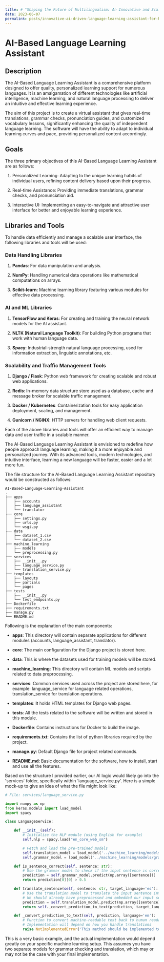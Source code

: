 ```yaml
---
title: # "Shaping the Future of Multilingualism: An Innovative and Scalable Approach to Developing a High-Volume AI-Based Language Learning Assistant"
date: 2023-06-07
permalink: posts/innovative-ai-driven-language-learning-assistant-for-high-volume-user-traffic
---
```


# AI-Based Language Learning Assistant

## Description

The AI-Based Language Learning Assistant is a comprehensive platform designed to offer quality, personalized learning support for numerous languages. It is an amalgamation of different technologies like artificial intelligence, machine learning, and natural language processing to deliver an intuitive and effective learning experience.

The aim of this project is to create a virtual assistant that gives real-time translations, grammar checks, pronunciation guides, and customized vocabulary lessons, significantly enhancing the quality of independent language learning. The software will have the ability to adapt to individual learning curves and pace, providing personalized content accordingly.

## Goals

The three primary objectives of this AI-Based Language Learning Assistant are as follows:

1. Personalized Learning: Adapting to the unique learning habits of individual users, refining content delivery based upon their progress.

2. Real-time Assistance: Providing immediate translations, grammar checks, and pronunciation aid.

3. Interactive UI: Implementing an easy-to-navigate and attractive user interface for better and enjoyable learning experience.

## Libraries and Tools

To handle data efficiently and manage a scalable user interface, the following libraries and tools will be used:

### Data Handling Libraries

1. **Pandas**: For data manipulation and analysis.

2. **NumPy**: Handling numerical data operations like mathematical computations on arrays.

3. **Scikit-learn**: Machine learning library featuring various modules for effective data processing.

### AI and ML Libraries

1. **TensorFlow and Keras**: For creating and training the neural network models for the AI assistant.

2. **NLTK (Natural Language Toolkit)**: For building Python programs that work with human language data.

3. **Spacy**: Industrial-strength natural language processing, used for information extraction, linguistic annotations, etc.

### Scalability and Traffic Management Tools

1. **Django / Flask**: Python web framework for creating scalable and robust web applications.

2. **Redis**: In-memory data structure store used as a database, cache and message broker for scalable traffic management.

3. **Docker / Kubernetes**: Containerization tools for easy application deployment, scaling, and management.

4. **Gunicorn / NGINX**: HTTP servers for handling web client requests.

Each of the above libraries and tools will offer an efficient way to manage data and user traffic in a scalable manner.

The AI-Based Language Learning Assistant is envisioned to redefine how people approach language learning, making it a more enjoyable and personalized journey. With its advanced tools, modern technologies, and intuitive interface, learning a new language will be faster, easier and a lot more fun.

The file structure for the AI-Based Language Learning Assistant repository would be constructed as follows:

```
AI-Based-Language-Learning-Assistant
.
├── apps
│   ├── accounts
│   ├── language_assistant
│   └── translator
├── core
│   ├── settings.py
│   ├── urls.py
│   └── wsgi.py
├── data
│   ├── dataset_1.csv
│   └── dataset_2.csv
├── machine_learning
│   ├── models
│   └── preprocessing.py
├── services
│   ├── __init__.py
│   ├── language_service.py
│   └── translation_service.py
├── templates
│   ├── layouts
│   ├── partials
│   └── pages
├── tests
│   ├── __init__.py
│   └── test_endpoints.py
├── Dockerfile
├── requirements.txt
├── manage.py
└── README.md
```

Following is the explanation of the main components:

- **apps**: This directory will contain separate applications for different modules (accounts, language_assistant, translator).

- **core**: The main configuration for the Django project is stored here.

- **data**: This is where the datasets used for training models will be stored.

- **machine_learning**: This directory will contain ML models and scripts related to data preprocessing.

- **services**: Common services used across the project are stored here, for example: language_service for language related operations, translation_service for translation operations.

- **templates**: It holds HTML templates for Django web pages.

- **tests**: All the tests related to the software will be written and stored in this module.

- **Dockerfile**: Contains instructions for Docker to build the image.

- **requirements.txt**: Contains the list of python libraries required by the project.

- **manage.py**: Default Django file for project related commands.

- **README.md**: Basic documentation for the software, how to install, start and use all the features.

Based on the structure I provided earlier, our AI logic would likely go into the 'services' folder, specifically within 'language_service.py'. Here is a simple mock-up to give an idea of what the file might look like:

```python
# File: services/language_service.py

import numpy as np
from keras.models import load_model
import spacy

class LanguageService:

    def __init__(self):
        # Initialize the NLP module (using English for example)
        self.nlp = spacy.load("en_core_web_sm")

        # Fetch and load the pre-trained models
        self.translation_model = load_model('../machine_learning/models/translation_model.hdf5')
        self.grammar_model = load_model('../machine_learning/models/grammar_model.hdf5')

    def is_sentence_correct(self, sentence: str):
        # Use the grammar model to check if the input sentence is correctly structured
        prediction = self.grammar_model.predict(np.array([sentence]))
        return prediction[0][0] > 0.5

    def translate_sentence(self, sentence: str, target_language='es'):
        # Use the translation model to translate the input sentence into the target language
        # We should already have preprocessed and embedded our input sentence
        prediction = self.translation_model.predict(np.array([sentence]))
        return self._convert_prediction_to_text(prediction, target_language)

    def _convert_prediction_to_text(self, prediction, language='en'):
        # Function to convert machine-readable text back to human readable
        # Implementation will depend on how you handle translations
        raise NotImplementedError('This method should be implemented to convert prediction to text')
```

This is a very basic example, and the actual implementation would depend greatly on your specific machine learning setup. This assumes you have two separate models for grammar checking and translation, which may or may not be the case with your final implementation.
